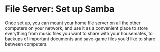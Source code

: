 # File Server: Set up Samba

Once set up, you can mount your home file server on all the other computers on your network, and use it as a convenient place to store everything from music files you want to share with your housemates, to backups of important documents and save-game files you’d like to share between computers.
